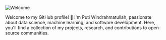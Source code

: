 ![Welcome](https://media.giphy.com/media/l0MYB8Ory7Hqefo9a/giphy.gif)

Welcome to my GitHub profile! 👋 I'm Puti Windrahmatullah, passionate about data science, machine learning, and software development. Here, you'll find a collection of my projects, research, and contributions to open-source communities.
